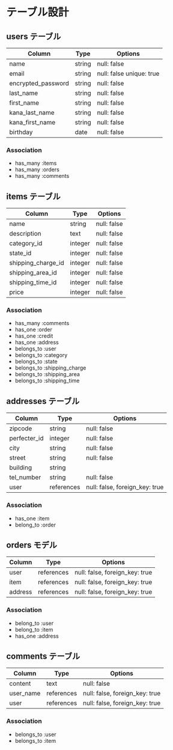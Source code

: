 # テーブル設計

## users テーブル

| Column             | Type   | Options     |
| ------------------ | ------ | ----------- |
| name               | string | null: false |
| email              | string | null: false unique: true|
| encrypted_password | string | null: false |
| last_name          | string | null: false |
| first_name         | string | null: false |
| kana_last_name     | string | null: false |
| kana_first_name    | string | null: false |
| birthday           | date   | null: false |

### Association

- has_many :items
- has_many :orders
- has_many :comments

## items テーブル

| Column              | Type       | Options     |
| ------------------  | ------     | ----------- |
| name                | string     | null: false |
| description         | text       | null: false |
| category_id         | integer    | null: false |
| state_id            | integer    | null: false |
| shipping_charge_id  | integer    | null: false |
| shipping_area_id    | integer    | null: false |
| shipping_time_id    | integer    | null: false |
| price               | integer    | null: false |

### Association

- has_many :comments
- has_one :order
- has_one :credit
- has_one :address
- belongs_to :user
- belongs_to :category
- belongs_to :state
- belongs_to :shipping_charge
- belongs_to :shipping_area
- belongs_to :shipping_time



## addresses テーブル

| Column              | Type       | Options     |
| ------------------  | ------     | ----------- |
| zipcode             | string     | null: false |
| perfecter_id        | integer    | null: false |
| city                | string     | null: false |
| street              | string     | null: false |
| building            | string     |             |
| tel_number          | string     | null: false |
| user                | references | null: false, foreign_key: true |

### Association
- has_one   :item
- belong_to :order

## orders モデル

| Column    | Type       | Options     |
| ----------| -----------| ------------|
| user      | references | null: false, foreign_key: true |
| item      | references | null: false, foreign_key: true |
| address   | references | null: false, foreign_key: true |


### Association
- belong_to :user
- belong_to :item
- has_one   :address


## comments テーブル

| Column    | Type       | Options     |
| ----------| -----------| ------------|
| content   | text       | null: false |
| user_name | references | null: false, foreign_key: true |
| user      | references | null: false, foreign_key: true |

### Association

- belongs_to :user
- belongs_to :item